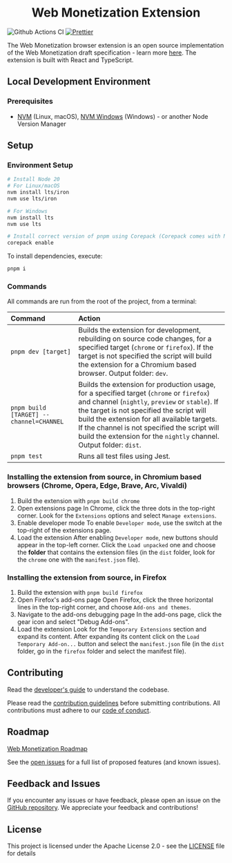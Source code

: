 <h1 align="center">Web Monetization Extension</h1>

![Github Actions CI](https://github.com/interledger/web-monetization-extension/actions/workflows/sanity.yml/badge.svg?branch=main)
[![Prettier](https://img.shields.io/badge/code_style-prettier-ff69b4.svg?style=flat-square)](https://prettier.io/)

The Web Monetization browser extension is an open source implementation of the Web Monetization draft specification - learn more [here](https://webmonetization.org/specification/). The extension is built with React and TypeScript.

## Local Development Environment

### Prerequisites

- [NVM](https://github.com/nvm-sh/nvm) (Linux, macOS), [NVM Windows](https://github.com/coreybutler/nvm-windows) (Windows) - or another Node Version Manager

## Setup

### Environment Setup

```sh
# Install Node 20
# For Linux/macOS
nvm install lts/iron
nvm use lts/iron

# For Windows
nvm install lts
nvm use lts

# Install correct version of pnpm using Corepack (Corepack comes with Node)
corepack enable
```

To install dependencies, execute:

```sh
pnpm i
```

### Commands

All commands are run from the root of the project, from a terminal:

| Command                                 | Action                                                                                                                                                                                                                                                                                                                                                        |
| :-------------------------------------- | :------------------------------------------------------------------------------------------------------------------------------------------------------------------------------------------------------------------------------------------------------------------------------------------------------------------------------------------------------------ |
| `pnpm dev [target]`                     | Builds the extension for development, rebuilding on source code changes, for a specified target (`chrome` or `firefox`). If the target is not specified the script will build the extension for a Chromium based browser. Output folder: `dev`.                                                                                                               |
| `pnpm build [TARGET] --channel=CHANNEL` | Builds the extension for production usage, for a specified target (`chrome` or `firefox`) and channel (`nightly`, `preview` or `stable`). If the target is not specified the script will build the extension for all available targets. If the channel is not specified the script will build the extension for the `nightly` channel. Output folder: `dist`. |
| `pnpm test`                             | Runs all test files using Jest.                                                                                                                                                                                                                                                                                                                               |

### Installing the extension from source, in Chromium based browsers (Chrome, Opera, Edge, Brave, Arc, Vivaldi)

1. Build the extension with `pnpm build chrome`
1. Open extensions page
   In Chrome, click the three dots in the top-right corner. Look for the `Extensions` options and select `Manage extensions`.
1. Enable developer mode
   To enable `Developer mode`, use the switch at the top-right of the extensions page.
1. Load the extension
   After enabling `Developer mode`, new buttons should appear in the top-left corner. Click the `Load unpacked` one and choose the **folder** that contains the extension files (in the `dist` folder, look for the `chrome` one with the `manifest.json` file).

### Installing the extension from source, in Firefox

1. Build the extension with `pnpm build firefox`
1. Open Firefox's add-ons page
   Open Firefox, click the three horizontal lines in the top-right corner, and choose `Add-ons and themes`.
1. Navigate to the add-ons debugging page
   In the add-ons page, click the gear icon and select "Debug Add-ons".
1. Load the extension
   Look for the `Temporary Extensions` section and expand its content. After expanding its content click on the `Load Temporary Add-on...` button and select the `manifest.json` file (in the `dist` folder, go in the `firefox` folder and select the manifest file).

## Contributing

Read the [developer's guide](./docs/DEVELOP.md) to understand the codebase.

Please read the [contribution guidelines](.github/CONTRIBUTING.md) before submitting contributions. All contributions must adhere to our [code of conduct](.github/CODE_OF_CONDUCT.md).

## Roadmap

[Web Monetization Roadmap](https://github.com/orgs/interledger/projects/6/views/1?filterQuery=label%3A%22web+monetization%22)

See the [open issues](https://github.com/interledger/web-monetization-extension/issues) for a full list of proposed features (and known issues).

## Feedback and Issues

If you encounter any issues or have feedback, please open an issue on
the [GitHub repository](https://github.com/interledger/web-monetization-extension/issues). We appreciate your feedback
and contributions!

## License

This project is licensed under the Apache License 2.0 - see the [LICENSE](./LICENSE)
file for details
